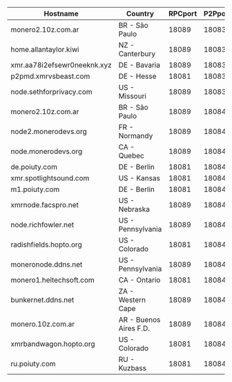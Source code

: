 Hostname | Country | RPCport | P2Pport
--- | --- | --- | ---
monero2.10z.com.ar | BR - São Paulo | 18089 | 18083
home.allantaylor.kiwi | NZ - Canterbury | 18089 | 18083
xmr.aa78i2efsewr0neeknk.xyz | DE - Bavaria | 18089 | 18083
p2pmd.xmrvsbeast.com | DE - Hesse | 18081 | 18083
node.sethforprivacy.com | US - Missouri | 18089 | 18083
monero2.10z.com.ar | BR - São Paulo | 18089 | 18084
node2.monerodevs.org | FR - Normandy | 18089 | 18084
node.monerodevs.org | CA - Quebec | 18089 | 18084
de.poiuty.com | DE - Berlin | 18081 | 18084
xmr.spotlightsound.com | US - Kansas | 18081 | 18084
m1.poiuty.com | DE - Berlin | 18081 | 18084
xmrnode.facspro.net | US - Nebraska | 18089 | 18084
node.richfowler.net | US - Pennsylvania | 18089 | 18084
radishfields.hopto.org | US - Colorado | 18081 | 18084
moneronode.ddns.net | US - Pennsylvania | 18089 | 18084
monero1.heitechsoft.com | CA - Ontario | 18081 | 18084
bunkernet.ddns.net | ZA - Western Cape | 18089 | 18084
monero.10z.com.ar | AR - Buenos Aires F.D. | 18089 | 18084
xmrbandwagon.hopto.org | US - Colorado | 18081 | 18084
ru.poiuty.com | RU - Kuzbass | 18081 | 18084
